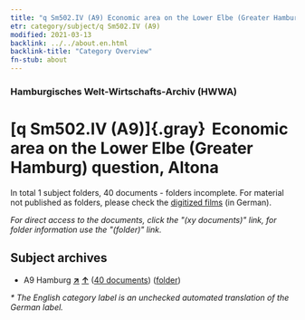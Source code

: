 ```yaml
---
title: "q Sm502.IV (A9) Economic area on the Lower Elbe (Greater Hamburg) question, Altona"
etr: category/subject/q Sm502.IV (A9)
modified: 2021-03-13
backlink: ../../about.en.html
backlink-title: "Category Overview"
fn-stub: about
---
```


### Hamburgisches Welt-Wirtschafts-Archiv (HWWA)
# [q Sm502.IV (A9)]{.gray}&#8201; Economic area on the Lower Elbe (Greater Hamburg) question, Altona&#160; 





In total 1 subject folders, 40 documents - folders incomplete.
For material not published as folders, please check the [digitized films](/film/h1_sh) (in German).

_For direct access to the documents, click the "(xy documents)" link, for folder information use the "(folder)" link._

## Subject archives


- A9 Hamburg [**&nearr;**](../../../geo/i/140905/about.en.html "Hamburg (all folders)") [**&uarr;**](../../../geo/about.en.html#A9 "Country category system") (<a href="https://pm20.zbw.eu/dfgview/sh/140905,146073" title="about: Hamburg : Economic area on the Lower Elbe (Greater Hamburg) question, Altona" target="_blank">40 documents</a>) ([folder](http://purl.org/pressemappe20/folder/sh/140905,146073))


_* The English category label is an unchecked automated translation of the German label._

